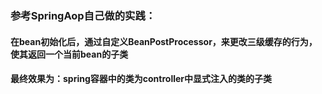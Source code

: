 ### 参考SpringAop自己做的实践：
#### 在bean初始化后，通过自定义BeanPostProcessor，来更改三级缓存的行为，使其返回一个当前bean的子类
#### 最终效果为：spring容器中的类为controller中显式注入的类的子类
